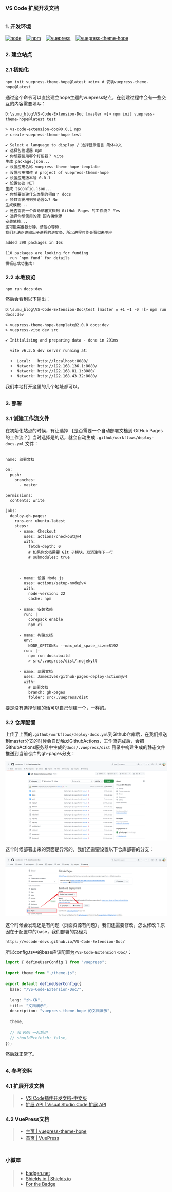 # <font size=3>VS Code 扩展开发文档</font>

## <font size=3>1. 开发环境</font>

[![node](https://badgen.net/static/node/v22.16.0/F96854)](https://badgen.net/static/node/v22.16.0/F96854)&nbsp;&nbsp;&nbsp;&nbsp;[![npm](https://badgen.net/static/npm/10.9.2/F96854)](https://badgen.net/static/npm/10.9.2/F96854)&nbsp;&nbsp;&nbsp;&nbsp;[![vuepress](https://badgen.net/static/vuepress/2.0.0-rc.23/cyan)](https://badgen.net/static/vuepress/2.0.0-rc.23/cyan)&nbsp;&nbsp;&nbsp;&nbsp;[![vuepress-theme-hope](https://badgen.net/static/vuepress-theme-hope/2.0.0-rc.89/cyan)](https://badgen.net/static/vuepress-theme-hope/2.0.0-rc.89/cyan)

## <font size=3>2. 建立站点</font>

### <font size=3>2.1 初始化</font>

```shell
npm init vuepress-theme-hope@latest <dir> # 安装vuepress-theme-hope@latest
```

通过这个命令可以直接建立hope主题的vuepress站点，在创建过程中会有一些交互的内容需要填写：

```shell
D:\sumu_blog\VS-Code-Extension-Doc [master ≡]> npm init vuepress-theme-hope@latest test

> vs-code-extension-doc@0.0.1 npx
> create-vuepress-theme-hope test

✔ Select a language to display / 选择显示语言 简体中文
✔ 选择包管理器 npm
✔ 你想要使用哪个打包器？ vite
生成 package.json...
✔ 设置应用名称 vuepress-theme-hope-template
✔ 设置应用描述 A project of vuepress-theme-hope
✔ 设置应用版本号 0.0.1
✔ 设置协议 MIT
生成 tsconfig.json...
✔ 你想要创建什么类型的项目？ docs
✔ 项目需要用到多语言么? No
生成模板...
✔ 是否需要一个自动部署文档到 GitHub Pages 的工作流？ Yes
✔ 选择你想使用的源 国内镜像源
安装依赖...
这可能需要数分钟，请耐心等待.
我们无法正确输出子进程的进度条，所以进程可能会看似未响应

added 390 packages in 16s

110 packages are looking for funding
  run `npm fund` for details
模板已成功生成!
```

### <font size=3>2.2 本地预览</font>

```shell
npm run docs:dev
```

然后会看到以下输出：

```shell
D:\sumu_blog\VS-Code-Extension-Doc\test [master ≡ +1 ~1 -0 !]> npm run docs:dev

> vuepress-theme-hope-template@2.0.0 docs:dev
> vuepress-vite dev src

✔ Initializing and preparing data - done in 291ms

  vite v6.3.5 dev server running at:

  ➜  Local:   http://localhost:8080/
  ➜  Network: http://192.168.136.1:8080/
  ➜  Network: http://192.168.81.1:8080/
  ➜  Network: http://192.168.43.32:8080/
```

我们本地打开这里的几个地址都可以。

## <font size=3>3. 部署</font>

### <font size=3>3.1 创建工作流文件</font>

在初始化站点的时候，有让选择 【是否需要一个自动部署文档到 GitHub Pages 的工作流？】当时选择是的话，就会自动生成 `.github/workflows/deploy-docs.yml` 文件：

```shell

name: 部署文档

on:
  push:
    branches:
      - master

permissions:
  contents: write

jobs:
  deploy-gh-pages:
    runs-on: ubuntu-latest
    steps:
      - name: Checkout
        uses: actions/checkout@v4
        with:
          fetch-depth: 0
          # 如果你文档需要 Git 子模块，取消注释下一行
          # submodules: true



      - name: 设置 Node.js
        uses: actions/setup-node@v4
        with:
          node-version: 22
          cache: npm

      - name: 安装依赖
        run: |
          corepack enable
          npm ci

      - name: 构建文档
        env:
          NODE_OPTIONS: --max_old_space_size=8192
        run: |-
          npm run docs:build
          > src/.vuepress/dist/.nojekyll

      - name: 部署文档
        uses: JamesIves/github-pages-deploy-action@v4
        with:
          # 部署文档
          branch: gh-pages
          folder: src/.vuepress/dist

```

要是没有选择创建的话可以自己创建一个，一样的。

### <font size=3>3.2 仓库配置</font>

上传了上面的`.github/workflows/deploy-docs.yml`到Github仓库后，在我们推送到master分支的时候会自动触发GithubActions，工作流完成后，会把GithubActions服务器中生成的`docs/.vuepress/dist` 目录中构建生成的静态文件推送到当前仓库的gh-pages分支：

<img src="README/img/image-20250601120614829.png" alt="image-20250601120614829" />

这个时候部署出来的页面是异常的，我们还需要设置以下仓库部署的分支：

<img src="README/img/image-20250601120528355.png" alt="image-20250601120528355" />

这个时候会发现还是有问题（页面资源有问题），我们还需要修改，怎么修改？原因在于配置中的base，我们部署的路径为

```shell
https://vscode-devs.github.io/VS-Code-Extension-Doc/
```

所以config.ts中的base应该配置为`/VS-Code-Extension-Doc/`：

```ts
import { defineUserConfig } from "vuepress";

import theme from "./theme.js";

export default defineUserConfig({
  base: "/VS-Code-Extension-Doc/",

  lang: "zh-CN",
  title: "文档演示",
  description: "vuepress-theme-hope 的文档演示",

  theme,

  // 和 PWA 一起启用
  // shouldPrefetch: false,
});

```

然后就正常了。

## <font size=3>4. 参考资料</font>

### <font size=3>4.1 扩展开发文档</font>

> - [VS Code插件开发文档-中文版](https://liiked.github.io/VS-Code-Extension-Doc-ZH/#/)
> - [扩展 API | Visual Studio Code 扩展 API](https://vscode.js.cn/api)

### <font size=3>4.2 VuePress文档</font>

> - [主页 | vuepress-theme-hope](https://theme-hope.vuejs.press/zh/)
> - [首页 | VuePress](https://vuepress.vuejs.org/zh/)

# <font size=3>小徽章</font>

>- [badgen.net](https://badgen.net/)
>- [Shields.io | Shields.io](https://shields.io/)
>- [For the Badge](https://forthebadge.com/)

